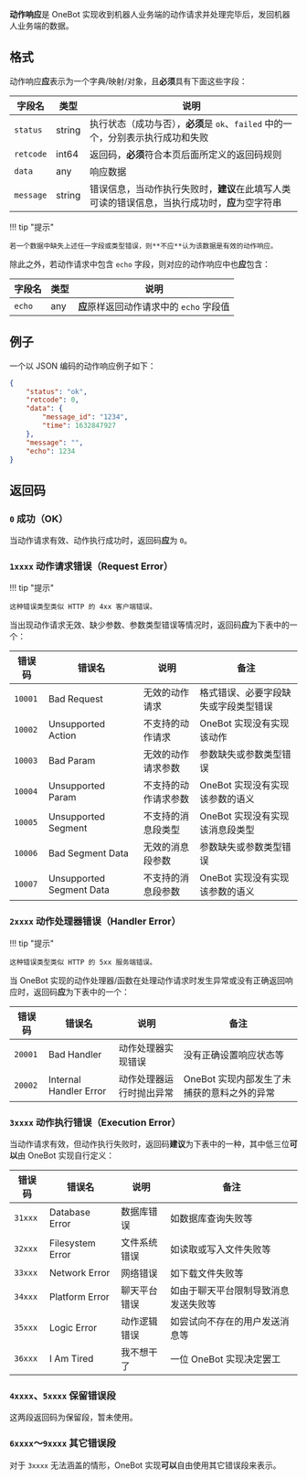 **动作响应**是 OneBot 实现收到机器人业务端的动作请求并处理完毕后，发回机器人业务端的数据。

## 格式

动作响应**应**表示为一个字典/映射/对象，且**必须**具有下面这些字段：

字段名 | 类型 | 说明
--- | --- | ---
`status` | string | 执行状态（成功与否），**必须**是 `ok`、`failed` 中的一个，分别表示执行成功和失败
`retcode` | int64 | 返回码，**必须**符合本页后面所定义的返回码规则
`data` | any | 响应数据
`message` | string | 错误信息，当动作执行失败时，**建议**在此填写人类可读的错误信息，当执行成功时，**应**为空字符串

!!! tip "提示"

    若一个数据中缺失上述任一字段或类型错误，则**不应**认为该数据是有效的动作响应。

除此之外，若动作请求中包含 `echo` 字段，则对应的动作响应中也**应**包含：

字段名 | 类型 | 说明
--- | --- | ---
`echo` | any | **应**原样返回动作请求中的 `echo` 字段值

## 例子

一个以 JSON 编码的动作响应例子如下：

```json
{
    "status": "ok",
    "retcode": 0,
    "data": {
        "message_id": "1234",
        "time": 1632847927
    },
    "message": "",
    "echo": 1234
}
```

## 返回码

### `0` 成功（OK）

当动作请求有效、动作执行成功时，返回码**应**为 `0`。

### `1xxxx` 动作请求错误（Request Error）

!!! tip "提示"

    这种错误类型类似 HTTP 的 4xx 客户端错误。

当出现动作请求无效、缺少参数、参数类型错误等情况时，返回码**应**为下表中的一个：

错误码 | 错误名 | 说明 | 备注
--- | --- | --- | ---
`10001` | Bad Request | 无效的动作请求 | 格式错误、必要字段缺失或字段类型错误
`10002` | Unsupported Action | 不支持的动作请求 | OneBot 实现没有实现该动作
`10003` | Bad Param | 无效的动作请求参数 | 参数缺失或参数类型错误
`10004` | Unsupported Param | 不支持的动作请求参数 | OneBot 实现没有实现该参数的语义
`10005` | Unsupported Segment | 不支持的消息段类型 | OneBot 实现没有实现该消息段类型
`10006` | Bad Segment Data | 无效的消息段参数 | 参数缺失或参数类型错误
`10007` | Unsupported Segment Data | 不支持的消息段参数 | OneBot 实现没有实现该参数的语义

### `2xxxx` 动作处理器错误（Handler Error）

!!! tip "提示"

    这种错误类型类似 HTTP 的 5xx 服务端错误。

当 OneBot 实现的动作处理器/函数在处理动作请求时发生异常或没有正确返回响应时，返回码**应**为下表中的一个：

错误码 | 错误名 | 说明 | 备注
--- | --- | --- | ---
`20001` | Bad Handler | 动作处理器实现错误 | 没有正确设置响应状态等
`20002` | Internal Handler Error | 动作处理器运行时抛出异常 | OneBot 实现内部发生了未捕获的意料之外的异常

### `3xxxx` 动作执行错误（Execution Error）

当动作请求有效，但动作执行失败时，返回码**建议**为下表中的一种，其中低三位**可以**由 OneBot 实现自行定义：

错误码 | 错误名 | 说明 | 备注
--- | --- | --- | ---
`31xxx` | Database Error | 数据库错误 | 如数据库查询失败等
`32xxx` | Filesystem Error | 文件系统错误 | 如读取或写入文件失败等
`33xxx` | Network Error | 网络错误 | 如下载文件失败等
`34xxx` | Platform Error | 聊天平台错误 | 如由于聊天平台限制导致消息发送失败等
`35xxx` | Logic Error | 动作逻辑错误 | 如尝试向不存在的用户发送消息等
`36xxx` | I Am Tired | 我不想干了 | 一位 OneBot 实现决定罢工

### `4xxxx`、`5xxxx` 保留错误段

这两段返回码为保留段，暂未使用。

### `6xxxx`～`9xxxx` 其它错误段

对于 `3xxxx` 无法涵盖的情形，OneBot 实现**可以**自由使用其它错误段来表示。
